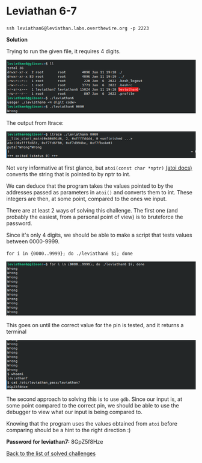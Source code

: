 # Leviathan 6-7
`ssh leviathan6@leviathan.labs.overthewire.org -p 2223`

**Solution**<br>

Trying to run the given file, it requires 4 digits. 

![](./shots/shot0.png)

The output from ltrace:

![](./shots/shot3.png)

Not very informative at first glance, but `atoi(const char *nptr)` [(atoi docs)](https://man7.org/linux/man-pages/man3/atoi.3.html) converts the string that is pointed to by nptr to int.

We can deduce that the program takes the values pointed to by the addresses passed as parameters in `atoi()` and converts them to int. These integers are then, at some point, compared to the ones we input.

There are at least 2 ways of solving this challenge. The first one (and probably the easiest, from a personal point of view) is to bruteforce the password.

Since it's only 4 digits, we should be able to make a script that tests values between 0000-9999.

<!-- **Warning:** A better approach to using this method, instead of the following one liner, is to create a script. -->

`for i in {0000..9999}; do ./leviathan6 $i; done`

![](./shots/shot1.png)

This goes on until the correct value for the pin is tested, and it returns a terminal

![](./shots/shot2.png)

The second approach to solving this is to use `gdb`. Since our input is, at some point compared to the correct pin, we should be able to use the debugger to view what our input is being compared to. 

Knowing that the program uses the values obtained from `atoi` before comparing should be a hint to the right direction :)

**Password for leviathan7:** 8GpZ5f8Hze

<!-- [Next level: Leviathan 7 -> 8](https://github.com/ricardo-uqueio/ctf_writeups/tree/main/overthewire/leviathan/leviathan6_7#readme) -->

[Back to the list of solved challenges](https://github.com/ricardo-uqueio/ctf_writeups/tree/main/overthewire/leviathan#solved-challenges)
